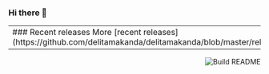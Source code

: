 ### Hi there 👋

<table><tr><td valign="top" width="100%">
### Recent releases
<!-- recent_releases starts -->
<!-- recent_releases ends -->
More [recent releases](https://github.com/delitamakanda/delitamakanda/blob/master/releases.md)
</td></tr></table>

<a href="https://github.com/delitamakanda/delitamakanda/actions"><img src="https://github.com/delitamakanda/delitamakanda/workflows/Build%20README/badge.svg" align="right" alt="Build README"></a>
